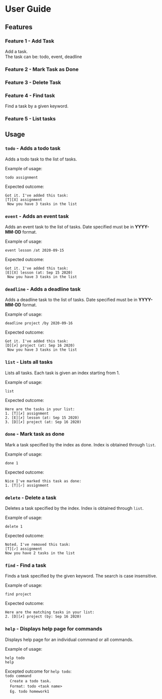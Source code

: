# User Guide

## Features 

### Feature 1 - Add Task
Add a task.  
The task can be: todo, event, deadline
### Feature 2 - Mark Task as Done
### Feature 3 - Delete Task
### Feature 4 - Find task 
Find a task by a given keyword.
### Feature 5 - List tasks

## Usage

### `todo` - Adds a todo task

Adds a todo task to the list of tasks.

Example of usage: 

`todo assignment`

Expected outcome:

`Got it. I've added this task:`\
`[T][X] assignment`\
` Now you have 3 tasks in the list`

### `event` - Adds an event task

Adds an event task to the list of tasks. Date specified must be in <b>YYYY-MM-DD</b> format.

Example of usage:

`event lesson /at 2020-09-15`

Expected outcome:

`Got it. I've added this task:`\
`[E][X] lesson (at: Sep 15 2020)`\
` Now you have 3 tasks in the list`

### `deadline` - Adds a deadline task

Adds a deadline task to the list of tasks. Date specified must be in <b>YYYY-MM-DD</b> format.

Example of usage:

`deadline project /by 2020-09-16`

Expected outcome:

`Got it. I've added this task:`\
`[D][✗] project (at: Sep 16 2020)`\
` Now you have 3 tasks in the list`

### `list` - Lists all tasks

Lists all tasks. Each task is given an index starting from 1.

Example of usage:

`list`

Expected outcome:

`Here are the tasks in your list:`\
`1. [T][✗] assignment`\
`2. [E][✗] lesson (at: Sep 15 2020) `\
`3. [D][✗] project (at: Sep 16 2020)`

### `done` - Mark task as done

Mark a task specified by the index as done. Index is obtained through `list`.

Example of usage:

`done 1`

Expected outcome:

`Nice I've marked this task as done:`\
`1. [T][✓] assignment`

### `delete` - Delete a task

Deletes a task specified by the index. Index is obtained through `list`.

Example of usage:

`delete 1`

Expected outcome:

`Noted. I've removed this task:`\
`[T][✓] assignment`\
`Now you have 2 tasks in the list`

### `find` - Find a task

Finds a task specified by the given keyword. The search is case insensitive.

Example of usage:

`find project`

Expected outcome:

`Here are the matching tasks in your list:`\
`2. [D][✗] project (by: Sep 16 2020)`

### `help` - Displays help page for commands

Displays help page for an individual command or all commands.

Example of usage:

`help todo`\
`help`

Excepted outcome for `help todo`:\
`todo command`\
&nbsp;&nbsp;&nbsp;&nbsp;`Create a todo task.`\
&nbsp;&nbsp;&nbsp;&nbsp;`Format: todo <task name>`\
&nbsp;&nbsp;&nbsp;&nbsp;`Eg. todo homework1`

